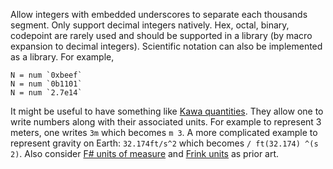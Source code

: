 Allow integers with embedded underscores to separate each thousands segment. Only support decimal integers natively.  Hex, octal, binary, codepoint are rarely used and should be supported in a library (by macro expansion to decimal integers). Scientific notation can also be implemented as a library.  For example,

```
N = num `0xbeef`
N = num `0b1101`
N = num `2.7e14`
```

It might be useful to have something like [Kawa quantities](https://www.gnu.org/software/kawa/Quantities.html).  They allow one to write numbers along with their associated units.  For example to represent 3 meters, one writes `3m` which becomes `m 3`.  A more complicated example to represent gravity on Earth: `32.174ft/s^2` which becomes `/ ft(32.174) ^(s 2)`.  Also consider [F# units of measure](http://stackoverflow.com/questions/40845/how-do-f-units-of-measure-work/81467#81467) and [Frink units](http://futureboy.us/frinkdocs/#SampleCalculations) as prior art.
